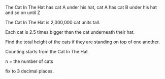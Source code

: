 The Cat In The Hat has cat A under his hat, cat A has cat B under his hat and so on until Z

The Cat In The Hat is 2,000,000 cat units tall.

Each cat is 2.5 times bigger than the cat underneath their hat.

Find the total height of the cats if they are standing on top of one another.

Counting starts from the Cat In The Hat

n = the number of cats   

fix to 3 decimal places.
